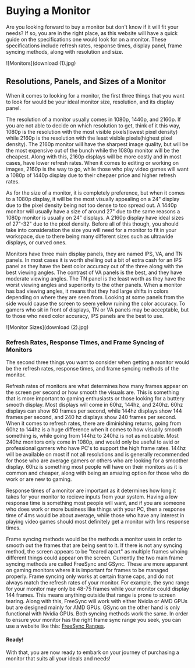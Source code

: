 
# Buying a Monitor

Are you looking forward to buy a monitor but don't know if it will fit your needs? If so, you are in the right place, as this website will have a quick guide on the specifications one would look for on a monitor. These specifications include refresh rates, response times, display panel, frame syncing methods, along with resolution and size. 

![Monitors](download (1).jpg)

## Resolutions, Panels, and Sizes of a Monitor

When it comes to looking for a monitor, the first three things that you want to look for would be your ideal monitor size, resolution, and its display panel. 

The resolution of a monitor usually comes in 1080p, 1440p, and 2160p. If you are not able to decide on which resolution to get, think of it this way, 1080p is the resolution with the most visible pixels(lowest pixel density) while 2160p is the resolution with the least visible pixels(highest pixel density). The 2160p monitor will have the sharpest image quality, but will be the most expensive out of the bunch while the 1080p monitor will be the cheapest. Along with this, 2160p displays will be more costly and in most cases, have lower refresh rates. When it comes to editing or working on images, 2160p is the way to go, while those who play video games will want a 1080p of 1440p display due to their chepaer price and higher refresh rates. 

As for the size of a monitor, it is completely preference, but when it comes to a 1080p display, it will be the most visually appealing on a 24" display due to the pixel density being not too dense to too spread out. A 1440p monitor will usually have a size of around 27" due to the same reasons a 1080p monitor is usually on 24" displays. A 2160p display have ideal sizes of 27"-32" due to the pixel density. Before all of this though, you should take into consideration the size you will need for a monitor to fit in your workspace, due to there being many different sizes such as ultrawide displays, or curved ones. 

Monitors have three main display panels, they are named IPS, VA, and TN panels. In most cases it is worth shelling out a bit of extra cash for an IPS panel as they have the best color accuracy out of the three along with the best viewing angles. The contrast of VA panels is the best, and they have moderate viewing angles. The TN panel is the least worth as they have the worst viewing angles and superiority to the other panels. When a monitor has bad viewing angles, it means that they had large shifts in colors depending on where they are seen from. Looking at some panels from the side would cause the screen to seem yellow ruining the color accuracy. To gamers who sit in front of displays, TN or VA panels may be acceptable, but to those who need color accuracy, IPS panels are the best to use. 

![Monitor Sizes](download (2).jpg)

### Refresh Rates, Response Times, and Frame Syncing of Monitors

The second three things you want to consider when getting a monitor would be the refresh rates, response times, and frame syncing methods of the monitor.

Refresh rates of monitors are what determines how many frames appear on the screen per second or how smooth the visuals are. This is something that is more important to gaming enthusiasts or those looking for a buttery smooth display. Most displays will come in 60hz, 144hz, and 240hz. 60hz displays can show 60 frames per second, while 144hz displays show 144 frames per second, and 240 hz displays show 240 frames per second. When it comes to refresh rates, there are diminishing returns, going from 60hz to 144hz is a huge difference when it comes to how visually smooth something is, while going from 144hz to 240hz is not as noticable. Most 240hz monitors only come in 1080p, and would only be useful to avid or professional gamers who have PC's to support the high frame rates. 144hz will be available on most if not all resolutions and is generally recommended for those who are average gamers or others who are looking for a smoother display. 60hz is something most people will have on their monitors as it is common and cheaper, along with being an amazing option for those who do work or are new to gaming.

Response times of a monitor are important as it determines how long it takes for your monitor to recieve inputs from your system. Having a low response time is something most people will want, and if you are someone who does work or more business like things with your PC, then a response time of 4ms would be about average, while those who have any interest in playing video games should most definitely get a monitor with 1ms response times.

Frame syncing methods would be the methods a monitor uses in order to smooth out the frames that are being sent to it. If there is not any syncing method, the screen appears to be "teared apart" as multiple frames whoing different things could appear on the screen. Currently the two main frame syncing methods are called FreeSync and GSync. These are more apparent on gaming monitors where it is important for frames to be managed properly. Frame syncing only works at certain frame caps, and do not always match the refresh rates of your monitor. For example, the sync range for your monitor may only be 48-75 frames while your monitor could display 144 frames. This means anything outside that range is prone to screen tearing. Along with this, FreeSync will work with either Nvidia or AMD GPUs but are designed mainly for AMD GPUs. GSync on the other hand is only functional with Nvidia GPUs. Both syncing methods work the same. In order to ensure your monitor has the right frame sync range you seek, you can use a website like this: [FreeSync Ranges](https://www.amd.com/en/products/freesync-monitors).

#### Ready!

With that, you are now ready to embark on your journey of purchasing a monitor that suits all your ideals and needs!
